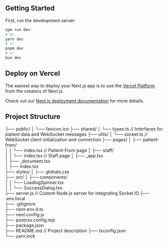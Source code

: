 ## Getting Started

First, run the development server:

```bash
npm run dev
# or
yarn dev
# or
pnpm dev
# or
bun dev
```


## Deploy on Vercel

The easiest way to deploy your Next.js app is to use the [Vercel Platform](https://vercel.com/new?utm_medium=default-template&filter=next.js&utm_source=create-next-app&utm_campaign=create-next-app-readme) from the creators of Next.js.

Check out our [Next.js deployment documentation](https://nextjs.org/docs/pages/building-your-application/deploying) for more details.

## Project Structure
├── public/
│   └── favicon.ico
├── shared/
│   └── types.ts                 // Interfaces for patient data and WebSocket messages
├── utils/
│   └── socket.ts                // WebSocket client initialization and connection
├── pages/
│   ├── patient-from/                     
│   │   └── index.tsx             // Patient-From page
│   ├── staff/                     
│   │   └── index.tsx             // Staff page
│   ├── _app.tsx                 
│   ├── _document.tsx            
│   ├── index.tsx                
├── styles/
│   ├── globals.css          
├── src/
│   ├── components/    
│   │   └── LoadingSpinner.tsx  
│   │   └── SuccessDialog.tsx   
├── server.js                    // Custom Node.js server for integrating Socket.IO
├── .env.local                   
├── .gitignore                  
├── next-env.d.ts                
├── next.config.js             
├── postcss.config.mjs        
├── package.json               
├── README.md                    // Project description
├── tsconfig.json                
└── yarn.lock                    

